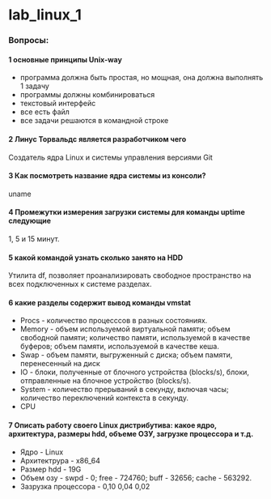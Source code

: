 # lab_linux_1

### Вопросы:
#### 1 основные принципы Unix-way
- программа должна быть простая, но мощная, она должна выполнять 1 задачу
- программы должны комбинироваться
- текстовый интерфейс
- все есть файл
- все задачи решаются в командной строке
	
#### 2 Линус Торвальдс является разработчиком чего
Создатель ядра Linux и системы управления версиями Git
		
#### 3 Как посмотреть название ядра системы из консоли?
uname
	
#### 4 Промежутки измерения загрузки системы для команды uptime следующие
1, 5 и 15 минут.
	
#### 5 какой командой узнать сколько занято на HDD
Утилита df, позволяет проанализировать свободное пространство на всех подключенных к системе разделах.
	
#### 6 какие разделы содержит вывод команды vmstat
- Procs - количество процесссов в разных состояниях.
- Memory - объем используемой виртуальной памяти; объем свободной памяти; количество памяти, используемой в качестве буферов; объем памяти, используемой в качестве кеша.
- Swap - объем памяти, выгруженный с диска; объем памяти, перенесенный на диск
- IO - блоки, полученные от блочного устройства (blocks/s), блоки, отправленные на блочное устройство (blocks/s).
- System - количество прерываний в секунду, включая часы; количество переключений контекста в секунду.
- CPU

#### 7 Описать работу своего Linux дистрибутива: какое ядро, архитектура, размеры hdd, объеме ОЗУ, загрузке процессора и т.д.
- Ядро - Linux
- Архитектрура - x86_64
- Размер hdd - 19G
- Объем озу -  swpd - 0; free - 724760; buff - 32656; cаche - 563292.  
- Зазрузка процессора - 0,10 0,04 0,02

